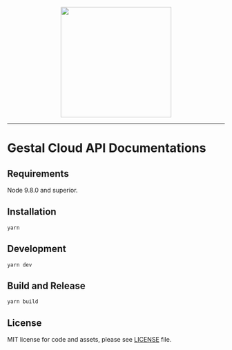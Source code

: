<p align="center">
  <img src="https://s3.ca-central-1.amazonaws.com/gestal/logo/cloud-alt.svg" width="256px" alt=""/>
</p>

<hr>

# Gestal Cloud API Documentations

## Requirements

Node 9.8.0 and superior.

## Installation

`yarn`

## Development

`yarn dev`

## Build and Release

`yarn build`

## License

MIT license for code and assets, please see [LICENSE](https://github.com/jyga/gestal-cloud-docs/blob/master/LICENSE) file.
